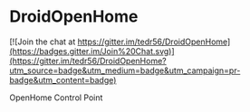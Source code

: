 # DroidOpenHome

[![Join the chat at https://gitter.im/tedr56/DroidOpenHome](https://badges.gitter.im/Join%20Chat.svg)](https://gitter.im/tedr56/DroidOpenHome?utm_source=badge&utm_medium=badge&utm_campaign=pr-badge&utm_content=badge)

OpenHome Control Point
